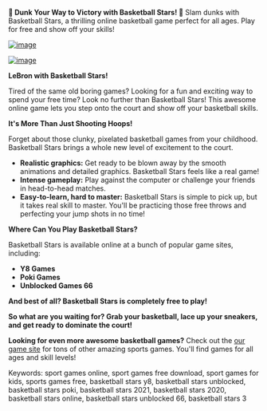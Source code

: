 **🏀 Dunk Your Way to Victory with Basketball Stars! 🏀**
Slam dunks with Basketball Stars, a thrilling online basketball game perfect for all ages. Play for free and show off your skills!

[![image](https://github.com/user-attachments/assets/564e165e-833c-4406-bd6e-e82ef71053fa)](https://online-generator.github.io/unblockedgames/Basketball-Stars-unblocked-game/)

[![image](https://github.com/user-attachments/assets/918cc422-72cf-4f03-b710-d54b42be385a)](https://online-generator.github.io/unblockedgames/Basketball-Stars-unblocked-game/)

**LeBron with Basketball Stars!** 

Tired of the same old boring games?  Looking for a fun and exciting way to spend your free time?  Look no further than Basketball Stars! This awesome online game lets you step onto the court and show off your basketball skills. 

**It's More Than Just Shooting Hoops!**

Forget about those clunky, pixelated basketball games from your childhood. Basketball Stars brings a whole new level of excitement to the court. 

* **Realistic graphics:** Get ready to be blown away by the smooth animations and detailed graphics.  Basketball Stars feels like a real game!
* **Intense gameplay:**  Play against the computer or challenge your friends in head-to-head matches. 
* **Easy-to-learn, hard to master:** Basketball Stars is simple to pick up, but it takes real skill to master.  You'll be practicing those free throws and perfecting your jump shots in no time!

**Where Can You Play Basketball Stars?**

Basketball Stars is available online at a bunch of popular game sites, including:

* **Y8 Games**
* **Poki Games**
* **Unblocked Games 66**

**And best of all? Basketball Stars is completely free to play!**

**So what are you waiting for? Grab your basketball, lace up your sneakers, and get ready to dominate the court!** 

**Looking for even more awesome basketball games?**  Check out the [our game site](https://online-generator.github.io/unblockedgames/) for tons of other amazing sports games.  You'll find games for all ages and skill levels! 

Keywords: sport games online, sport games free download, sport games for kids, sports games free, basketball stars y8, basketball stars unblocked, basketball stars poki, basketball stars 2021, basketball stars 2020, basketball stars online, basketball stars unblocked 66, basketball stars 3
